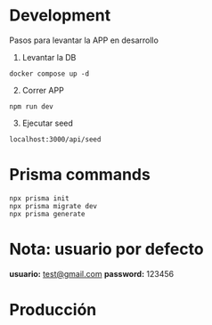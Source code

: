 # Development

Pasos para levantar la APP en desarrollo

1. Levantar la DB

```
docker compose up -d
```

2. Correr APP

```
npm run dev
```

3. Ejecutar seed

```
localhost:3000/api/seed
```

# Prisma commands

```
npx prisma init
npx prisma migrate dev
npx prisma generate
```

# Nota: usuario por defecto
__usuario:__ test@gmail.com
__password:__ 123456 

# Producción
